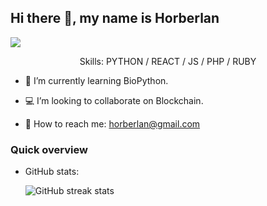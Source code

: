 ## Hi there 👋, my name is Horberlan
![](https://haenfler.sites.grinnell.edu/wp-content/uploads/2017/05/hacker_banner.jpg)


 <p align="center" > Skills: PYTHON / REACT / JS / PHP / RUBY </p>

- 🌱 I’m currently learning BioPython. 

- :computer: I’m looking to collaborate on Blockchain. 

- :email: How to reach me: horberlan@gmail.com

### Quick overview
 * GitHub stats:


      ![GitHub streak stats](https://github-readme-streak-stats.herokuapp.com/?user=horberlan)  

